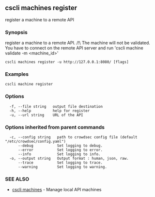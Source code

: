 ## cscli machines register

register a machine to a remote API

### Synopsis

register a machine to a remote API.
/!\ The machine will not be validated. You have to connect on the remote API server and run 'cscli machine validate -m <machine_id>'

```
cscli machines register -u http://127.0.0.1:8080/ [flags]
```

### Examples

```
cscli machine register
```

### Options

```
  -f, --file string   output file destination
  -h, --help          help for register
  -u, --url string    URL of the API
```

### Options inherited from parent commands

```
  -c, --config string   path to crowdsec config file (default "/etc/crowdsec/config.yaml")
      --debug           Set logging to debug.
      --error           Set logging to error.
      --info            Set logging to info.
  -o, --output string   Output format : human, json, raw.
      --trace           Set logging to trace.
      --warning         Set logging to warning.
```

### SEE ALSO

* [cscli machines](cscli_machines.md)	 - Manage local API machines


